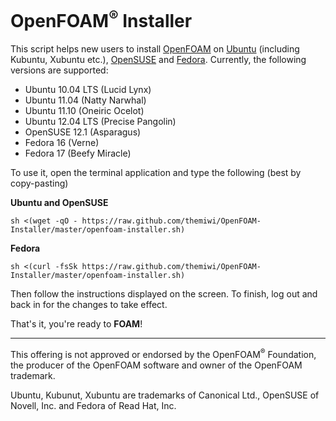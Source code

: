 OpenFOAM<sup>&reg;</sup> Installer
==================================

This script helps new users to install [OpenFOAM](http://openfoam.org) on
[Ubuntu](http://ubuntu.com) (including Kubuntu, Xubuntu etc.),
[OpenSUSE](http://opensuse.org) and [Fedora](http://fedoraproject.org).
Currently, the following versions are supported:

* Ubuntu 10.04 LTS (Lucid Lynx)
* Ubuntu 11.04 (Natty Narwhal)
* Ubuntu 11.10 (Oneiric Ocelot)
* Ubuntu 12.04 LTS (Precise Pangolin)
* OpenSUSE 12.1 (Asparagus)
* Fedora 16 (Verne)
* Fedora 17 (Beefy Miracle)

To use it, open the terminal application and type the following (best by
copy-pasting)

**Ubuntu and OpenSUSE**

    sh <(wget -qO - https://raw.github.com/themiwi/OpenFOAM-Installer/master/openfoam-installer.sh)

**Fedora**

    sh <(curl -fsSk https://raw.github.com/themiwi/OpenFOAM-Installer/master/openfoam-installer.sh)

Then follow the instructions displayed on the screen. To finish, log out and
back in for the changes to take effect.

That's it, you're ready to **FOAM**!

-------------------------------------------------------------------------------

This offering is not  approved  or endorsed by the OpenFOAM<sup>&reg;</sup>
Foundation, the producer of the OpenFOAM software and owner of the OpenFOAM
trademark.

Ubuntu, Kubunut, Xubuntu are trademarks of Canonical Ltd., OpenSUSE of Novell,
Inc. and Fedora of Read Hat, Inc.

